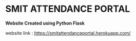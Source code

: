 # SMIT ATTENDANCE PORTAL

**Website Created using Python Flask**

website link : https://smitattendanceportal.herokuapp.com/  
